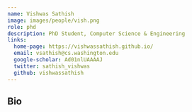 ```yaml
---
name: Vishwas Sathish
image: images/people/vish.png
role: phd
description: PhD Student, Computer Science & Engineering
links:
  home-page: https://vishwassathish.github.io/
  email: vsathish@cs.washington.edu
  google-scholar: Ad01nlUAAAAJ
  twitter: sathish_vishwas
  github: vishwassathish
---
```


## Bio
